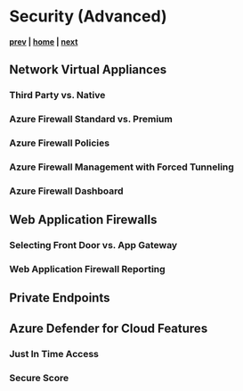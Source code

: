 # Security (Advanced)

#### [prev](./topology-advanced.md) | [home](./readme.md)  | [next](./mgmt.md)

## Network Virtual Appliances

### Third Party vs. Native

### Azure Firewall Standard vs. Premium

### Azure Firewall Policies

### Azure Firewall Management with Forced Tunneling

### Azure Firewall Dashboard

## Web Application Firewalls

### Selecting Front Door vs. App Gateway

### Web Application Firewall Reporting

## Private Endpoints

## Azure Defender for Cloud Features

### Just In Time Access

### Secure Score
